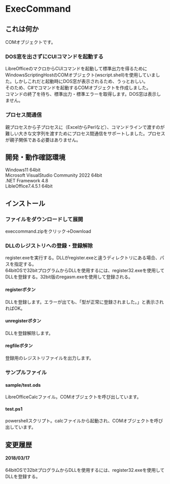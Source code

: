 # ExecCommand

## これは何か
COMオブジェクトです。  
### **DOS窓を出さずにCUIコマンドを起動する**  
LibreOfficeのマクロからCUIコマンドを起動して標準出力を得るためにWindowsScriptingHostのCOMオブジェクト(wscript.shell)を使用していました。しかしこれだと起動時にDOS窓が表示されるため、うっとおしい。  
そのため、C#でコマンドを起動するCOMオブジェクトを作成しました。  
コマンドの終了を待ち、標準出力・標準エラーを取得します。DOS窓は表示しません。

### **プロセス間通信**
親プロセスから子プロセスに（ExcelからPerlなど）、コマンドラインで渡すのが難しい大きな文字列を渡すためにプロセス間通信をサポートしました。プロセスが親子関係である必要はありません。

## 開発・動作確認環境
Windows11 64bit  
Microsoft VisualStudio Community 2022 64bit  
.NET Framework 4.8  
LibleOffice7.4.5.1 64bit  

## インストール
### **ファイルをダウンロードして展開**
execcommand.zipをクリック→Download

### **DLLのレジストリへの登録・登録解除**
register.exeを実行する。DLLがregister.exeと違うディレクトリにある場合、パスを指定する。  
64bitOSで32bitプログラムからDLLを使用するには、register32.exeを使用してDLLを登録する。32bit版のregasm.exeを使用して登録される。
#### **registerボタン**
DLLを登録します。エラーが出ても、「型が正常に登録されました。」と表示されればOK。  
#### **unregisterボタン**
DLLを登録解除します。
#### **regfileボタン**
登録用のレジストリファイルを出力します。

### サンプルファイル
#### **sample/test.ods**
LibreOfficeCalcファイル。COMオブジェクトを呼び出しています。  

#### **test.ps1**
powershellスクリプト。calcファイルから起動され、COMオブジェクトを呼び出しています。

変更履歴
-----
#### 2018/03/17
64bitOSで32bitプログラムからDLLを使用するには、register32.exeを使用してDLLを登録する。

